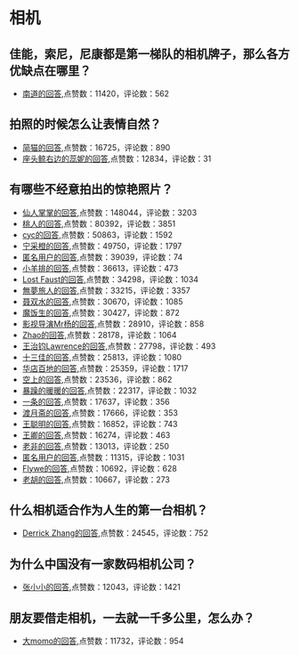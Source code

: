 #  相机 
## 佳能，索尼，尼康都是第一梯队的相机牌子，那么各方优缺点在哪里？
- [南道的回答](https://www.zhihu.com/question/316694224/answer/677860767),点赞数：11420，评论数：562
## 拍照的时候怎么让表情自然？
- [简猫的回答](https://www.zhihu.com/question/20843119/answer/80713578),点赞数：16725，评论数：890
- [座头鲸右边的蕊妮的回答](https://www.zhihu.com/question/20843119/answer/21931403),点赞数：12834，评论数：31
## 有哪些不经意拍出的惊艳照片？
- [仙人掌掌的回答](https://www.zhihu.com/question/50608844/answer/877357362),点赞数：148044，评论数：3203
- [桃人的回答](https://www.zhihu.com/question/50608844/answer/660155438),点赞数：80392，评论数：3851
- [cyc的回答](https://www.zhihu.com/question/50608844/answer/492337925),点赞数：50863，评论数：1592
- [宁采橙的回答](https://www.zhihu.com/question/50608844/answer/426918813),点赞数：49750，评论数：1797
- [匿名用户的回答](https://www.zhihu.com/question/50608844/answer/410199592),点赞数：39039，评论数：74
- [小羊排的回答](https://www.zhihu.com/question/50608844/answer/492642352),点赞数：36613，评论数：473
- [Lost Faust的回答](https://www.zhihu.com/question/50608844/answer/880530047),点赞数：34298，评论数：1034
- [無夢旅人的回答](https://www.zhihu.com/question/50608844/answer/201740816),点赞数：33215，评论数：3357
- [聂双水的回答](https://www.zhihu.com/question/50608844/answer/200578798),点赞数：30670，评论数：1085
- [魔饭生的回答](https://www.zhihu.com/question/50608844/answer/1819096022),点赞数：30427，评论数：872
- [影视导演Mr杨的回答](https://www.zhihu.com/question/50608844/answer/525105680),点赞数：28910，评论数：858
- [Zhao的回答](https://www.zhihu.com/question/50608844/answer/486279835),点赞数：28178，评论数：1064
- [王治钧Lawrence的回答](https://www.zhihu.com/question/50608844/answer/493452454),点赞数：27798，评论数：493
- [十三佳的回答](https://www.zhihu.com/question/50608844/answer/612572884),点赞数：25813，评论数：1080
- [华店百地的回答](https://www.zhihu.com/question/50608844/answer/200917382),点赞数：25359，评论数：1717
- [空上的回答](https://www.zhihu.com/question/50608844/answer/205518330),点赞数：23536，评论数：862
- [暴躁的暖暖的回答](https://www.zhihu.com/question/50608844/answer/201991703),点赞数：22317，评论数：1032
- [一条的回答](https://www.zhihu.com/question/50608844/answer/630767437),点赞数：17637，评论数：356
- [渡月斋的回答](https://www.zhihu.com/question/50608844/answer/433230854),点赞数：17666，评论数：353
- [王聪明的回答](https://www.zhihu.com/question/50608844/answer/1097935876),点赞数：16852，评论数：743
- [王卿的回答](https://www.zhihu.com/question/50608844/answer/1444320804),点赞数：16274，评论数：463
- [老非的回答](https://www.zhihu.com/question/50608844/answer/889133929),点赞数：13013，评论数：250
- [匿名用户的回答](https://www.zhihu.com/question/50608844/answer/606705000),点赞数：11315，评论数：1031
- [Flywe的回答](https://www.zhihu.com/question/50608844/answer/485450060),点赞数：10692，评论数：628
- [老胡的回答](https://www.zhihu.com/question/50608844/answer/198568925),点赞数：10667，评论数：273
## 什么相机适合作为人生的第一台相机？
- [Derrick Zhang的回答](https://www.zhihu.com/question/37031887/answer/881004863),点赞数：24545，评论数：752
## 为什么中国没有一家数码相机公司？
- [张小小的回答](https://www.zhihu.com/question/361939407/answer/962002691),点赞数：12043，评论数：1421
## 朋友要借走相机，一去就一千多公里，怎么办？
- [大momo的回答](https://www.zhihu.com/question/29359552/answer/44091951),点赞数：11732，评论数：954

